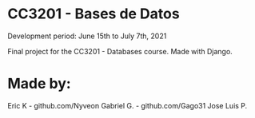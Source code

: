 # CC3201 - Bases de Datos

Development period: June 15th to July 7th, 2021

Final project for the CC3201 - Databases course.
Made with Django.

# Made by:
Eric K - github.com/Nyveon
Gabriel G. - github.com/Gago31
Jose Luis P.
